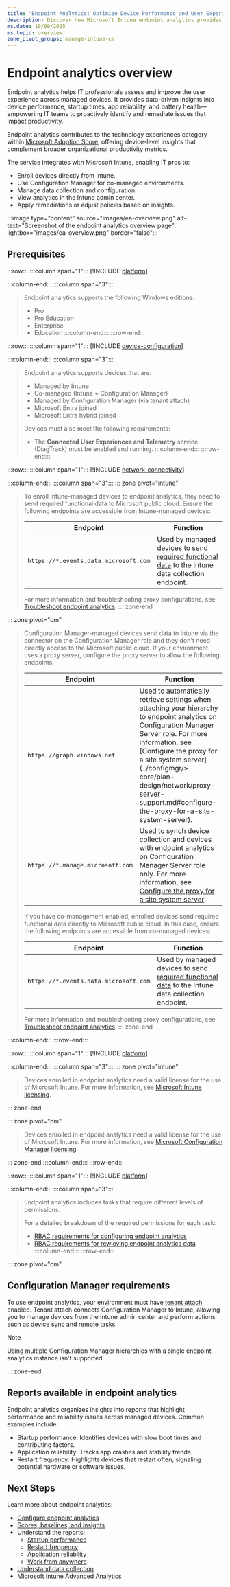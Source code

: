 ```yaml
---
title: "Endpoint Analytics: Optimize Device Performance and User Experience"
description: Discover how Microsoft Intune endpoint analytics provides actionable insights to optimize device performance, improve user experience, and enable proactive IT troubleshooting.
ms.date: 10/09/2025
ms.topic: overview
zone_pivot_groups: manage-intune-cm
---
```


# Endpoint analytics overview

Endpoint analytics helps IT professionals assess and improve the user experience across managed devices. It provides data-driven insights into device performance, startup times, app reliability, and battery health—empowering IT teams to proactively identify and remediate issues that impact productivity.

Endpoint analytics contributes to the technology experiences category within [Microsoft Adoption Score](/microsoft-365/admin/productivity/productivity-score), offering device-level insights that complement broader organizational productivity metrics.

The service integrates with Microsoft Intune, enabling IT pros to:

- Enroll devices directly from Intune.
- Use Configuration Manager for co-managed environments.
- Manage data collection and configuration.
- View analytics in the Intune admin center.
- Apply remediations or adjust policies based on insights.

:::image type="content" source="images/ea-overview.png" alt-text="Screenshot of the endpoint analytics overview page" lightbox="images/ea-overview.png" border="false":::

## Prerequisites

:::row:::
:::column span="1":::
[!INCLUDE [platform](../includes/requirements/platform.md)]

:::column-end:::
:::column span="3":::
> Endpoint analytics supports the following Windows editions:
>
> - Pro
> - Pro Education
> - Enterprise
> - Education
:::column-end:::
:::row-end:::

:::row:::
:::column span="1":::
[!INCLUDE [device-configuration](../includes/requirements/device-configuration.md)]

:::column-end:::
:::column span="3":::
> Endpoint analytics supports devices that are:
>
> - Managed by Intune
> - Co-managed (Intune + Configuration Manager)
> - Managed by Configuration Manager (via tenant attach)
> - Microsoft Entra joined
> - Microsoft Entra hybrid joined
>
> Devices must also meet the following requirements:
> - The **Connected User Experiences and Telemetry** service (DiagTrack) must be enabled and running.
:::column-end:::
:::row-end:::

:::row:::
:::column span="1":::
[!INCLUDE [network-connectivity](../includes/requirements/network-connectivity.md)]

:::column-end:::
:::column span="3":::
::: zone pivot="intune"
>To enroll Intune-managed devices to endpoint analytics, they need to send required functional data to Microsoft public cloud. Ensure the following endpoints are accessible from Intune-managed devices:
>
> | Endpoint  | Function  |
> |-----------|-----------|
> | `https://*.events.data.microsoft.com` | Used by managed devices to send [required functional data](data-collection.md#data-collection) to the Intune data collection endpoint. |
>
>For more information and troubleshooting proxy configurations, see [Troubleshoot endpoint analytics](troubleshoot.md#proxy-server-authentication).
::: zone-end

::: zone pivot="cm"

>Configuration Manager-managed devices send data to Intune via the connector on the Configuration Manager role and they don't need directly access to the Microsoft public cloud. If your environment uses a proxy server, configure the proxy server to allow the following endpoints:
>
> | Endpoint  | Function  |
> |-----------|-----------|
> | `https://graph.windows.net` | Used to automatically retrieve settings  when attaching your hierarchy to endpoint analytics on Configuration Manager Server role. For more information, see [Configure the proxy for a site system server](../configmgr/> core/plan-design/network/proxy-server-support.md#configure-the-proxy-for-a-site-system-server). |
> | `https://*.manage.microsoft.com` | Used to synch device collection and devices with endpoint analytics on Configuration Manager Server role only. For more information, see [Configure the proxy for a site system server](../configmgr/core/plan-design/network/proxy-server-support.md#configure-the-proxy-for-a-site-system-server). |
>
>If you have co-management enabled, enrolled devices send required functional data directly to Microsoft public cloud. In this case, ensure the following endpoints are accessible from co-managed devices:
>
> | Endpoint  | Function  |
> |-----------|-----------|
> | `https://*.events.data.microsoft.com` | Used by managed devices to send [required functional data](data-collection.md#data-collection) to the Intune data collection endpoint. |
>
>For more information and troubleshooting proxy configurations, see [Troubleshoot endpoint analytics](troubleshoot.md#proxy-server-authentication).
::: zone-end

:::column-end:::
:::row-end:::

:::row:::
:::column span="1":::
[!INCLUDE [platform](../includes/requirements/licensing.md)]

:::column-end:::
:::column span="3":::
::: zone pivot="intune"

> Devices enrolled in endpoint analytics need a valid license for the use of Microsoft Intune. For more information, see [Microsoft Intune licensing](../intune-service/fundamentals/licenses.md).

::: zone-end

::: zone pivot="cm"

> Devices enrolled in endpoint analytics need a valid license for the use of Microsoft Intune. For more information, see [Microsoft Configuration Manager licensing](../configmgr/core/understand/learn-more-editions.md).

::: zone-end
:::column-end:::
:::row-end:::

:::row:::
:::column span="1":::
[!INCLUDE [platform](../includes/requirements/rbac.md)]

:::column-end:::
:::column span="3":::
> Endpoint analytics includes tasks that require different levels of permissions.
>
> For a detailed breakdown of the required permissions for each task:
>
> - [RBAC requirements for configuring endpoint analytics](configure.md#prerequisites)
> - [RBAC requirements for rewieving endpoint analytics data](scores.md#prerequisites)
:::column-end:::
:::row-end:::

::: zone pivot="cm"

## Configuration Manager requirements

To use endpoint analytics, your environment must have [tenant attach](../configmgr/tenant-attach/device-sync-actions.md) enabled. Tenant attach connects Configuration Manager to Intune, allowing you to manage devices from the Intune admin center and perform actions such as device sync and remote tasks.

> [!NOTE]
> Using multiple Configuration Manager hierarchies with a single endpoint analytics instance isn't supported.

::: zone-end

## Reports available in endpoint analytics

Endpoint analytics organizes insights into reports that highlight performance and reliability issues across managed devices. Common examples include:

- Startup performance: Identifies devices with slow boot times and contributing factors.
- Application reliability: Tracks app crashes and stability trends.
- Restart frequency: Highlights devices that restart often, signaling potential hardware or software issues.

## Next Steps

Learn more about endpoint analytics:

- [Configure endpoint analytics](configure.md)
- [Scores, baselines, and insights](scores.md)
- Understand the reports:
  - [Startup performance](startup-performance.md)
  - [Restart frequency](restart-frequency.md)
  - [Application reliability](app-reliability.md)
  - [Work from anywhere](work-from-anywhere.md)
- [Understand data collection](data-collection.md)
- [Microsoft Intune Advanced Analytics](advanced-analytics.md)
